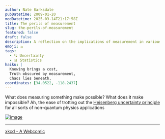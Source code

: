 ```yaml
---
author: Nate Barksdale
pubDatetime: 2009-01-20
modDatetime: 2025-03-14T21:17:58Z
title: The perils of measurement
slug: the-perils-of-measurement
featured: false
draft: false
description: A reflection on the implications of measurement in various contexts, invoking the Heisenberg uncertainty principle.
emoji: ⚖️
tags:
  - 🔍 Uncertainty
  - 📊 Statistics
haiku: |
  Knowing brings a cost,  
  Truth obscured by measurement,  
  Chaos lies beneath.
coordinates: [34.0522, -118.2437]
---
```


What does measuring something make possible? What does it make impossible? Ah, the ease of trotting out the [Heisenberg uncertainty principle](http://en.wikipedia.org/wiki/Uncertainty_principle) for all sorts of non-quantum physics applications

[![image](http://culture-making.com/media/decline.jpg)](http://xkcd.com/523/)

---

[xkcd - A Webcomic](http://xkcd.com/523/)
